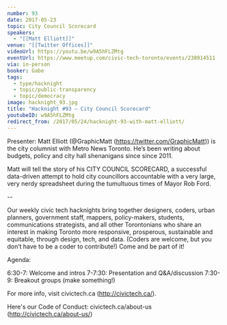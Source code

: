 ```yaml
---
number: 93
date: 2017-05-23
topic: City Council Scorecard
speakers:
  - "[[Matt Elliott]]"
venue: "[[Twitter Offices]]"
videoUrl: https://youtu.be/w9A5hFLZMtg
eventUrl: https://www.meetup.com/civic-tech-toronto/events/238914511
via: in-person
booker: Gabe
tags:
  - type/hacknight
  - topic/public-transparency
  - topic/democracy
image: hacknight_93.jpg
title: "Hacknight #93 – City Council Scorecard"
youtubeID: w9A5hFLZMtg
redirect_from: /2017/05/24/hacknight-93-with-matt-elliott/
---
```


Presenter: Matt Elliott (@GraphicMatt (https://twitter.com/GraphicMatt)) is the city columnist with Metro News Toronto. He’s been writing about budgets, policy and city hall shenanigans since since 2011.

Matt will tell the story of his CITY COUNCIL SCORECARD, a successful data-driven attempt to hold city councillors accountable with a very large, very nerdy spreadsheet during the tumultuous times of Mayor Rob Ford.

--

Our weekly civic tech hacknights bring together designers, coders, urban planners, government staff, mappers, policy-makers, students, communications strategists, and all other Torontonians who share an interest in making Toronto more responsive, prosperous, sustainable and equitable, through design, tech, and data. (Coders are welcome, but you don’t have to be a coder to contribute!) Come and be part of it!

Agenda:

6:30-7: Welcome and intros
7-7:30: Presentation and Q&A/discussion
7:30-9: Breakout groups (make something!)

For more info, visit civictech.ca (http://civictech.ca/).

Here's our Code of Conduct: civictech.ca/about-us (http://civictech.ca/about-us/)